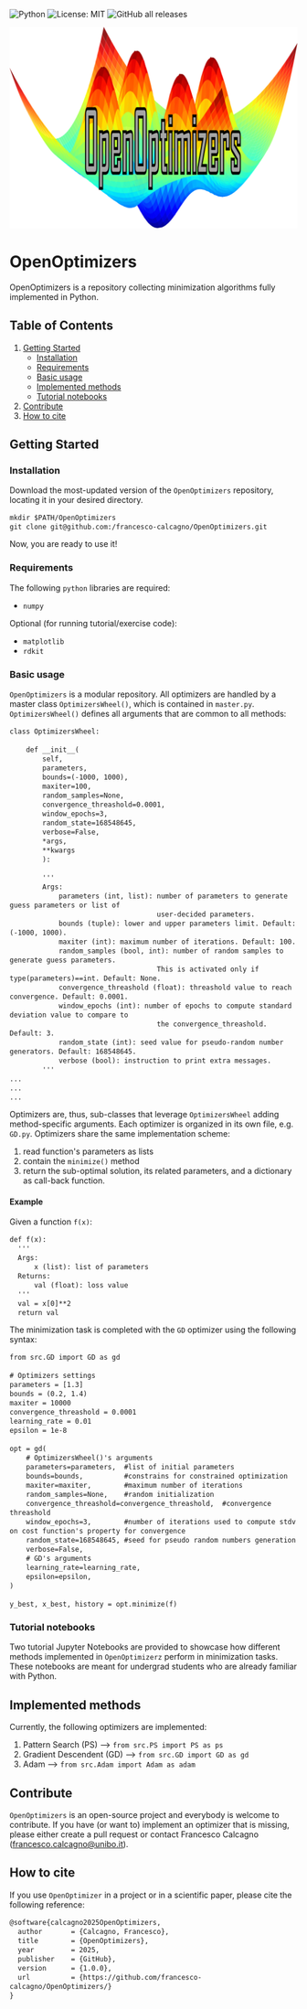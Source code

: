 ![Python](https://img.shields.io/badge/python-%3E%3D%203.13.15-blue)
![License: MIT](https://img.shields.io/badge/License-MIT-blue.svg)
![GitHub all releases](https://img.shields.io/github/downloads/francesco-calcagno/OpenOptimizers/)

<div align="center">
    <img src="./img/OpenOptimizers-logo.png" width="600" />
</div>

# OpenOptimizers
OpenOptimizers is a repository collecting minimization algorithms fully implemented in Python.

## Table of Contents

1. [Getting Started](#start)
    - [Installation](#installation)
    - [Requirements](#requirements)
    - [Basic usage](#run)
    - [Implemented methods](#implemented)
    - [Tutorial notebooks](#exercises)
2. [Contribute](#contribute)
3. [How to cite](#cite)

## Getting Started <a name="start"></a>

### Installation <a name="installation"></a>
Download the most-updated version of the `OpenOptimizers` repository, locating it in your desired directory.
```
mkdir $PATH/OpenOptimizers
git clone git@github.com:/francesco-calcagno/OpenOptimizers.git
```
Now, you are ready to use it!

### Requirements <a name="requirements"></a>
The following `python` libraries are required:
- `numpy`

Optional (for running tutorial/exercise code):
- `matplotlib`
- `rdkit`

### Basic usage <a name="run"></a>
`OpenOptimizers` is a modular repository. All optimizers are handled by a master class `OptimizersWheel()`, which is contained in `master.py`.
`OptimizersWheel()` defines all arguments that are common to all methods:
```
class OptimizersWheel:
    
    def __init__(
        self, 
        parameters,
        bounds=(-1000, 1000), 
        maxiter=100, 
        random_samples=None, 
        convergence_threashold=0.0001,
        window_epochs=3,
        random_state=168548645, 
        verbose=False, 
        *args, 
        **kwargs
        ):
        
        '''
        Args:
            parameters (int, list): number of parameters to generate guess parameters or list of
                                    user-decided parameters.
            bounds (tuple): lower and upper parameters limit. Default: (-1000, 1000).
            maxiter (int): maximum number of iterations. Default: 100.
            random_samples (bool, int): number of random samples to generate guess parameters.
                                    This is activated only if type(parameters)==int. Default: None.
            convergence_threashold (float): threashold value to reach convergence. Default: 0.0001.
            window_epochs (int): number of epochs to compute standard deviation value to compare to
                                    the convergence_threashold. Default: 3.
            random_state (int): seed value for pseudo-random number generators. Default: 168548645.
            verbose (bool): instruction to print extra messages.
        '''
...
...
...
```

Optimizers are, thus, sub-classes that leverage `OptimizersWheel` adding method-specific arguments. Each optimizer is organized in its own file, e.g. `GD.py`.
Optimizers share the same implementation scheme:
1. read function's parameters as lists
2. contain the `minimize()` method
3. return the sub-optimal solution, its related parameters, and a dictionary as call-back function.


#### Example
Given a function `f(x)`:
```
def f(x):
  '''
  Args:
      x (list): list of parameters
  Returns:
      val (float): loss value
  '''
  val = x[0]**2
  return val
```

The minimization task is completed with the `GD` optimizer using the following syntax:

```
from src.GD import GD as gd

# Optimizers settings
parameters = [1.3] 
bounds = (0.2, 1.4) 
maxiter = 10000
convergence_threashold = 0.0001
learning_rate = 0.01
epsilon = 1e-8

opt = gd(
    # OptimizersWheel()'s arguments
    parameters=parameters,  #list of initial parameters
    bounds=bounds,          #constrains for constrained optimization
    maxiter=maxiter,        #maximum number of iterations
    random_samples=None,    #random initialization
    convergence_threashold=convergence_threashold,  #convergence threashold
    window_epochs=3,        #number of iterations used to compute stdv on cost function's property for convergence
    random_state=168548645, #seed for pseudo random numbers generation 
    verbose=False,
    # GD's arguments
    learning_rate=learning_rate,
    epsilon=epsilon,
)

y_best, x_best, history = opt.minimize(f)
```

### Tutorial notebooks <a name="exercises"></a>
Two tutorial Jupyter Notebooks are provided to showcase how different methods implemented in `OpenOptimizerz` perform in minimization tasks. These notebooks are meant for undergrad students who are already familiar with Python. 


## Implemented methods <a name="implemented"></a>
Currently, the following optimizers are implemented:
1. Pattern Search (PS) --> `from src.PS import PS as ps`
2. Gradient Descendent (GD) --> `from src.GD import GD as gd`
3. Adam --> `from src.Adam import Adam as adam`

## Contribute <a name="contribute"></a>
`OpenOptimizers` is an open-source project and everybody is welcome to contribute.
If you have (or want to) implement an optimizer that is missing, please either create a pull request or contact Francesco Calcagno (francesco.calcagno@unibo.it).

## How to cite <a name="cite"></a>
If you use `OpenOptimizer` in a project or in a scientific paper, please cite the following reference:
```
@software{calcagno2025OpenOptimizers,
  author       = {Calcagno, Francesco},
  title        = {OpenOptimizers},
  year         = 2025,
  publisher    = {GitHub},
  version      = {1.0.0},
  url          = {https://github.com/francesco-calcagno/OpenOptimizers/}
}
```


